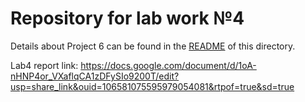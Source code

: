 # Repository for lab work №4

Details about Project 6 can be found in the [README](https://github.com/fpmi-tp2023/labrabota4gr14a-sva4rd/tree/master/project6#readme) of this directory.

Lab4 report link: https://docs.google.com/document/d/1oA-nHNP4or_VXaflqCA1zDFySIo9200T/edit?usp=share_link&ouid=106581075595979054081&rtpof=true&sd=true
